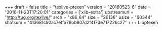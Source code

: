 +++
draft = false
title = "texlive-ptexen"
version = "20160523-6"
date = "2016-11-23T17:20:01"
categories = ['xlib-extra']
upstreamurl = "http://tug.org/texlive/"
arch = "x86_64"
size = "26136"
usize = "60344"
sha1sum = "413681c92ac7effa78bb907d2f4173e717226c27"
+++
Libptexen